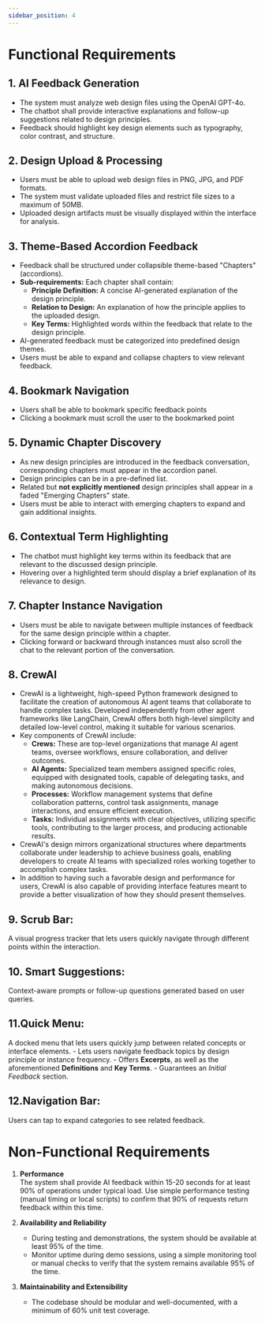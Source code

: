 ```yaml
---
sidebar_position: 4
---
```


# Functional Requirements

## 1. AI Feedback Generation
- The system must analyze web design files using the OpenAI GPT-4o.
- The chatbot shall provide interactive explanations and follow-up suggestions related to design principles.
- Feedback should highlight key design elements such as typography, color contrast, and structure.

## 2. Design Upload & Processing
- Users must be able to upload web design files in PNG, JPG, and PDF formats.
- The system must validate uploaded files and restrict file sizes to a maximum of 50MB.
- Uploaded design artifacts must be visually displayed within the interface for analysis.

## 3. Theme-Based Accordion Feedback
- Feedback shall be structured under collapsible theme-based "Chapters" (accordions).
- **Sub-requirements:** Each chapter shall contain:
  - **Principle Definition:** A concise AI-generated explanation of the design principle.
  - **Relation to Design:** An explanation of how the principle applies to the uploaded design.
  - **Key Terms:** Highlighted words within the feedback that relate to the design principle.
- AI-generated feedback must be categorized into predefined design themes.
- Users must be able to expand and collapse chapters to view relevant feedback.

## 4. Bookmark Navigation
- Users shall be able to bookmark specific feedback points
- Clicking a bookmark must scroll the user to the bookmarked point

## 5. Dynamic Chapter Discovery
- As new design principles are introduced in the feedback conversation, corresponding chapters must appear in the accordion panel.
- Design principles can be in a pre-defined list.
- Related but **not explicitly mentioned** design principles shall appear in a faded "Emerging Chapters" state.
- Users must be able to interact with emerging chapters to expand and gain additional insights.

## 6. Contextual Term Highlighting
- The chatbot must highlight key terms within its feedback that are relevant to the discussed design principle.
- Hovering over a highlighted term should display a brief explanation of its relevance to design.

## 7. Chapter Instance Navigation
- Users must be able to navigate between multiple instances of feedback for the same design principle within a chapter.
- Clicking forward or backward through instances must also scroll the chat to the relevant portion of the conversation.

## 8. CrewAI
- CrewAI is a lightweight, high-speed Python framework designed to facilitate the creation of autonomous AI agent teams that collaborate to handle complex tasks. Developed independently from other agent frameworks like LangChain, CrewAI offers both high-level simplicity and detailed low-level control, making it suitable for various scenarios.
- Key components of CrewAI include:
   - **Crews:** These are top-level organizations that manage AI agent teams, oversee workflows, ensure collaboration, and deliver outcomes.
   - **AI Agents:** Specialized team members assigned specific roles, equipped with designated tools, capable of delegating tasks, and making autonomous decisions.
   - **Processes:** Workflow management systems that define collaboration patterns, control task assignments, manage interactions, and ensure efficient execution.​
   - **Tasks:** Individual assignments with clear objectives, utilizing specific tools, contributing to the larger process, and producing actionable results.
- CrewAI's design mirrors organizational structures where departments collaborate under leadership to achieve business goals, enabling developers to create AI teams with specialized roles working together to accomplish complex tasks.
- In addition to having such a favorable design and performance for users, CrewAI is also capable of providing interface features meant to provide a better visualization of how they should present themselves.


## 9. **Scrub Bar:** 
A visual progress tracker that lets users quickly navigate through different points within the interaction.

## 10. **Smart Suggestions:** 
Context-aware prompts or follow-up questions generated based on user queries.

## 11.**Quick Menu:** 
A docked menu that lets users quickly jump between related concepts or interface elements.
      - Lets users navigate feedback topics by design principle or instance frequency.
      - Offers **Excerpts**, as well as the aforementioned **Definitions** and **Key Terms**.
      - Guarantees an *Initial Feedback* section.
      
## 12.**Navigation Bar:** 
Users can tap to expand categories to see related feedback.

# Non-Functional Requirements

1. **Performance**  
   The system shall provide AI feedback within 15-20 seconds for at least 90% of operations under typical load.
   Use simple performance testing (manual timing or local scripts) to confirm that 90% of requests return feedback within this time.

   
2. **Availability and Reliability**  
   - During testing and demonstrations, the system should be available at least 95% of the time.  
   - Monitor uptime during demo sessions, using a simple monitoring tool or manual checks to verify that the system remains available 95% of the time.

3. **Maintainability and Extensibility**  
   - The codebase should be modular and well-documented, with a minimum of 60% unit test coverage.  

